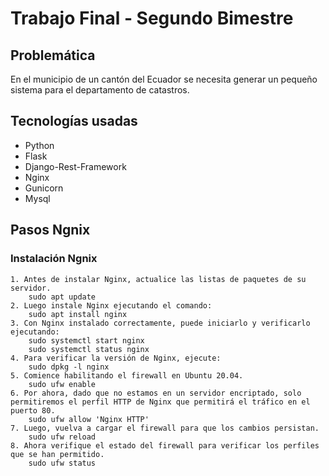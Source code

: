 # Trabajo Final - Segundo Bimestre

## Problemática
En el municipio de un cantón del Ecuador se necesita generar un pequeño sistema para el departamento de catastros. 

## Tecnologías usadas

- Python
- Flask
- Django-Rest-Framework
- Nginx
- Gunicorn
- Mysql

## Pasos Ngnix
### Instalación Ngnix
```
1. Antes de instalar Nginx, actualice las listas de paquetes de su servidor.
    sudo apt update
2. Luego instale Nginx ejecutando el comando:
    sudo apt install nginx
3. Con Nginx instalado correctamente, puede iniciarlo y verificarlo ejecutando:
    sudo systemctl start nginx
    sudo systemctl status nginx
4. Para verificar la versión de Nginx, ejecute:
    sudo dpkg -l nginx
5. Comience habilitando el firewall en Ubuntu 20.04.
    sudo ufw enable
6. Por ahora, dado que no estamos en un servidor encriptado, solo permitiremos el perfil HTTP de Nginx que permitirá el tráfico en el puerto 80.
    sudo ufw allow 'Nginx HTTP'
7. Luego, vuelva a cargar el firewall para que los cambios persistan.
    sudo ufw reload
8. Ahora verifique el estado del firewall para verificar los perfiles que se han permitido.
    sudo ufw status
```

